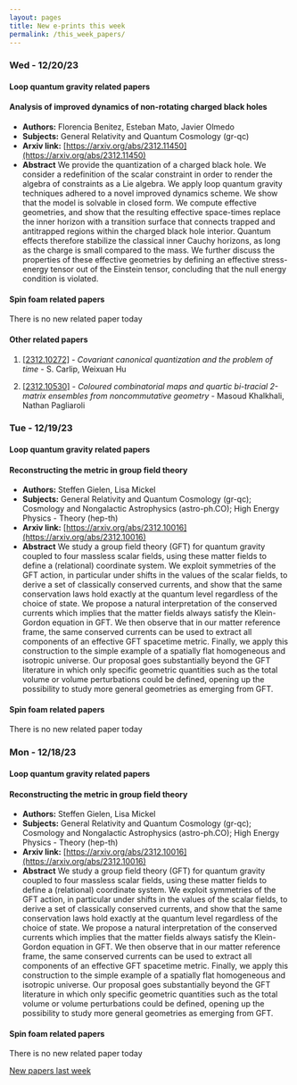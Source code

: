 ```yaml
---
layout: pages
title: New e-prints this week
permalink: /this_week_papers/
---
```




### Wed - 12/20/23

#### Loop quantum gravity related papers

#### **Analysis of improved dynamics of non-rotating charged black holes**
 - **Authors:** Florencia Benitez, Esteban Mato, Javier Olmedo
 - **Subjects:** General Relativity and Quantum Cosmology (gr-qc)
 - **Arxiv link:** [https://arxiv.org/abs/2312.11450](https://arxiv.org/abs/2312.11450)
 - **Abstract**
 We provide the quantization of a charged black hole. We consider a redefinition of the scalar constraint in order to render the algebra of constraints as a Lie algebra. We apply loop quantum gravity techniques adhered to a novel improved dynamics scheme. We show that the model is solvable in closed form. We compute effective geometries, and show that the resulting effective space-times replace the inner horizon with a transition surface that connects trapped and antitrapped regions within the charged black hole interior. Quantum effects therefore stabilize the classical inner Cauchy horizons, as long as the charge is small compared to the mass. We further discuss the properties of these effective geometries by defining an effective stress-energy tensor out of the Einstein tensor, concluding that the null energy condition is violated. 

#### Spin foam related papers

There is no new related paper today 



#### Other related papers

1. [[2312.10272]](https://arxiv.org/abs/2312.10272) - *Covariant canonical quantization and the problem of time* - S. Carlip, Weixuan Hu

1. [[2312.10530]](https://arxiv.org/abs/2312.10530) - *Coloured combinatorial maps and quartic bi-tracial 2-matrix ensembles  from noncommutative geometry* - Masoud Khalkhali, Nathan Pagliaroli



### Tue - 12/19/23

#### Loop quantum gravity related papers

#### **Reconstructing the metric in group field theory**
 - **Authors:** Steffen Gielen, Lisa Mickel
 - **Subjects:** General Relativity and Quantum Cosmology (gr-qc); Cosmology and Nongalactic Astrophysics (astro-ph.CO); High Energy Physics - Theory (hep-th)
 - **Arxiv link:** [https://arxiv.org/abs/2312.10016](https://arxiv.org/abs/2312.10016)
 - **Abstract**
 We study a group field theory (GFT) for quantum gravity coupled to four massless scalar fields, using these matter fields to define a (relational) coordinate system. We exploit symmetries of the GFT action, in particular under shifts in the values of the scalar fields, to derive a set of classically conserved currents, and show that the same conservation laws hold exactly at the quantum level regardless of the choice of state. We propose a natural interpretation of the conserved currents which implies that the matter fields always satisfy the Klein-Gordon equation in GFT. We then observe that in our matter reference frame, the same conserved currents can be used to extract all components of an effective GFT spacetime metric. Finally, we apply this construction to the simple example of a spatially flat homogeneous and isotropic universe. Our proposal goes substantially beyond the GFT literature in which only specific geometric quantities such as the total volume or volume perturbations could be defined, opening up the possibility to study more general geometries as emerging from GFT. 

#### Spin foam related papers

There is no new related paper today 

### Mon - 12/18/23

#### Loop quantum gravity related papers

#### **Reconstructing the metric in group field theory**
 - **Authors:** Steffen Gielen, Lisa Mickel
 - **Subjects:** General Relativity and Quantum Cosmology (gr-qc); Cosmology and Nongalactic Astrophysics (astro-ph.CO); High Energy Physics - Theory (hep-th)
 - **Arxiv link:** [https://arxiv.org/abs/2312.10016](https://arxiv.org/abs/2312.10016)
 - **Abstract**
 We study a group field theory (GFT) for quantum gravity coupled to four massless scalar fields, using these matter fields to define a (relational) coordinate system. We exploit symmetries of the GFT action, in particular under shifts in the values of the scalar fields, to derive a set of classically conserved currents, and show that the same conservation laws hold exactly at the quantum level regardless of the choice of state. We propose a natural interpretation of the conserved currents which implies that the matter fields always satisfy the Klein-Gordon equation in GFT. We then observe that in our matter reference frame, the same conserved currents can be used to extract all components of an effective GFT spacetime metric. Finally, we apply this construction to the simple example of a spatially flat homogeneous and isotropic universe. Our proposal goes substantially beyond the GFT literature in which only specific geometric quantities such as the total volume or volume perturbations could be defined, opening up the possibility to study more general geometries as emerging from GFT. 

#### Spin foam related papers

There is no new related paper today 




[New papers last week]({{site.url}}/archived/weekly/pre-prints/2023/12/18/archived_weekly_papers.html)